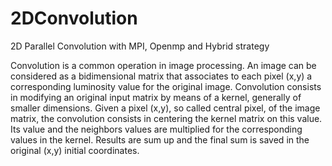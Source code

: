 # 2DConvolution
2D Parallel Convolution with MPI, Openmp and Hybrid strategy

Convolution is a common operation in image processing. An image can be considered as a
bidimensional matrix that associates to each pixel (x,y) a corresponding luminosity value for
the original image. Convolution consists in modifying an original input matrix by means of a
kernel, generally of smaller dimensions. Given a pixel (x,y), so called central pixel, of the image
matrix, the convolution consists in centering the kernel matrix on this value. Its value and the
neighbors values are multiplied for the corresponding values in the kernel. Results are sum up
and the final sum is saved in the original (x,y) initial coordinates.
